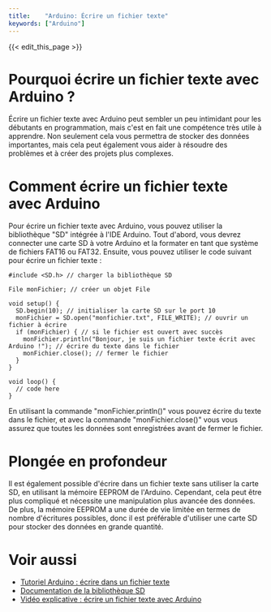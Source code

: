 ```yaml
---
title:    "Arduino: Écrire un fichier texte"
keywords: ["Arduino"]
---
```


{{< edit_this_page >}}

# Pourquoi écrire un fichier texte avec Arduino ?

Écrire un fichier texte avec Arduino peut sembler un peu intimidant pour les débutants en programmation, mais c'est en fait une compétence très utile à apprendre. Non seulement cela vous permettra de stocker des données importantes, mais cela peut également vous aider à résoudre des problèmes et à créer des projets plus complexes.

# Comment écrire un fichier texte avec Arduino

Pour écrire un fichier texte avec Arduino, vous pouvez utiliser la bibliothèque "SD" intégrée à l'IDE Arduino. Tout d'abord, vous devrez connecter une carte SD à votre Arduino et la formater en tant que système de fichiers FAT16 ou FAT32. Ensuite, vous pouvez utiliser le code suivant pour écrire un fichier texte :

```Arduino
#include <SD.h> // charger la bibliothèque SD

File monFichier; // créer un objet File

void setup() {
  SD.begin(10); // initialiser la carte SD sur le port 10
  monFichier = SD.open("monfichier.txt", FILE_WRITE); // ouvrir un fichier à écrire
  if (monFichier) { // si le fichier est ouvert avec succès
    monFichier.println("Bonjour, je suis un fichier texte écrit avec Arduino !"); // écrire du texte dans le fichier
    monFichier.close(); // fermer le fichier
  }
}

void loop() {
  // code here
}
```

En utilisant la commande "monFichier.println()" vous pouvez écrire du texte dans le fichier, et avec la commande "monFichier.close()" vous vous assurez que toutes les données sont enregistrées avant de fermer le fichier.

# Plongée en profondeur

Il est également possible d'écrire dans un fichier texte sans utiliser la carte SD, en utilisant la mémoire EEPROM de l'Arduino. Cependant, cela peut être plus compliqué et nécessite une manipulation plus avancée des données. De plus, la mémoire EEPROM a une durée de vie limitée en termes de nombre d'écritures possibles, donc il est préférable d'utiliser une carte SD pour stocker des données en grande quantité.

# Voir aussi

- [Tutoriel Arduino : écrire dans un fichier texte](https://www.arduino.cc/en/Tutorial/LibraryExamples/WriteToSD)
- [Documentation de la bibliothèque SD](https://www.arduino.cc/en/Reference/SD)
- [Vidéo explicative : écrire un fichier texte avec Arduino](https://www.youtube.com/watch?v=GBNtK7LZjZs)